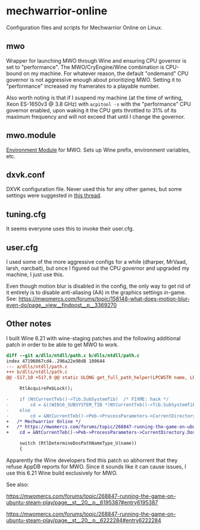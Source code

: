 # mechwarrior-online

Configuration files and scripts for Mechwarrior Online on Linux.

## mwo

Wrapper for launching MWO through Wine and ensuring CPU governor is
set to "performance".  The MWO/CryEngine/Wine combination is CPU-bound
on my machine.  For whatever reason, the default "ondemand" CPU
governor is not aggressive enough about prioritizing MWO.  Setting it
to "performance" increased my framerates to a playable number.

Also worth noting is that if I suspend my machine (at the time of
writing, Xeon ES-1650v3 @ 3.8 GHz) with `acpitool -s` with the
"performance" CPU governor enabled, upon waking it the CPU gets
throttled to 31% of its maximum frequency and will not exceed that
until I change the governor.

## mwo.module

[Environment Module](http://modules.sourceforge.net/) for MWO.  Sets
up Wine prefix, environment variables, etc.

## dxvk.conf

DXVK configuration file.  Never used this for any other games, but
some settings were suggested in [this
thread](https://mwomercs.com/forums/topic/268847-running-the-game-on-ubuntu-steam-play/page__view__findpost__p__6222284).

## tuning.cfg

It seems everyone uses this to invoke their user.cfg.

## user.cfg

I used some of the more aggressive configs for a while (dharper,
MrVaad, larsh, narcbait), but once I figured out the CPU governor and
upgraded my machine, I just use this.

Even though motion blur is disabled in the config, the only way to get
rid of it entirely is to disable anti-aliasing (AA) in the graphics
settings in-game.  See: <https://mwomercs.com/forums/topic/158148-what-does-motion-blur-even-do/page__view__findpost__p__3369270>

## Other notes

I built Wine 6.21 with wine-staging patches and the following
additional patch in order to be able to get MWO to work.

```diff
diff --git a/dlls/ntdll/path.c b/dlls/ntdll/path.c
index 47196067cd4..296a22e98d8 100644
--- a/dlls/ntdll/path.c
+++ b/dlls/ntdll/path.c
@@ -517,10 +517,9 @@ static ULONG get_full_path_helper(LPCWSTR name, LPWSTR buffer, ULONG size)

     RtlAcquirePebLock();

-    if (NtCurrentTeb()->Tib.SubSystemTib)  /* FIXME: hack */
-        cd = &((WIN16_SUBSYSTEM_TIB *)NtCurrentTeb()->Tib.SubSystemTib)->curdir.DosPath;
-    else
-        cd = &NtCurrentTeb()->Peb->ProcessParameters->CurrentDirectory.DosPath;
+	/* Mechwarrior Online */
+	/* https://mwomercs.com/forums/topic/268847-running-the-game-on-ubuntu-steam-play/page__st__20__p__6195387#entry6195387 */
+    cd = &NtCurrentTeb()->Peb->ProcessParameters->CurrentDirectory.DosPath;

     switch (RtlDetermineDosPathNameType_U(name))
     {
```

Apparently the Wine developers find this patch so abhorrent that they
refuse AppDB reports for MWO.  Since it sounds like it can cause
issues, I use this 6.21 Wine build exclusively for MWO.

See also:

<https://mwomercs.com/forums/topic/268847-running-the-game-on-ubuntu-steam-play/page__st__20__p__6195387#entry6195387>

<https://mwomercs.com/forums/topic/268847-running-the-game-on-ubuntu-steam-play/page__st__20__p__6222284#entry6222284>

